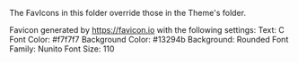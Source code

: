 The FavIcons in this folder override those in the Theme's folder.

Favicon generated by https://favicon.io with the following settings:
  Text: C
  Font Color: #f7f7f7
  Background Color: #13294b
  Background: Rounded
  Font Family: Nunito
  Font Size: 110
